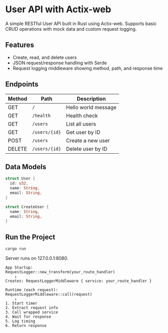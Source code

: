 # User API with Actix-web

A simple RESTful User API built in Rust using Actix-web. Supports basic CRUD operations with mock data and custom request logging.

## Features

- Create, read, and delete users
- JSON request/response handling with Serde
- Request logging middleware showing method, path, and response time

## Endpoints

| Method | Path         | Description          |
|--------|--------------|----------------------|
| GET    | `/`          | Hello world message   |
| GET    | `/health`    | Health check         |
| GET    | `/users`     | List all users       |
| GET    | `/users/{id}`| Get user by ID       |
| POST   | `/users`     | Create a new user    |
| DELETE | `/users/{id}`| Delete user by ID    |

## Data Models

```rust
struct User {
  id: u32,
  name: String,
  email: String,
}

struct CreateUser {
  name: String,
  email: String,
}
```

## Run the Project
```
cargo run
```
Server runs on 127.0.0.1:8080.

```
App Startup:
RequestLogger::new_transform(your_route_handler) 
    ↓
Creates: RequestLoggerMiddleware { service: your_route_handler }

Runtime (each request):
RequestLoggerMiddleware::call(request)
    ↓
1. Start timer
2. Extract request info  
3. Call wrapped service
4. Wait for response
5. Log timing
6. Return response
```